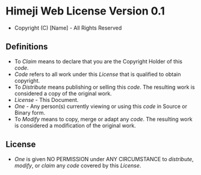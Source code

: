 # Himeji Web License Version 0.1
* Copyright (C) [Name] - All Rights Reserved

## Definitions
* To *Claim* means to declare that you are the Copyright Holder of this *code*.
* *Code* refers to all work under this *License* that is qualified to obtain copyright.
* To *Distribute* means publishing or selling this *code*. The resulting work is considered a copy of the original work.
* *License* - This Document.
* *One* - Any person(s) currently viewing or using this *code* in Source or Binary form.
* To *Modify* means to copy, merge or adapt any *code*. The resulting work is considered a modification of the original work.


## License
* *One* is given NO PERMISSION under ANY CIRCUMSTANCE to *distribute*, *modify*, or *claim* any *code* covered by this *License*.

